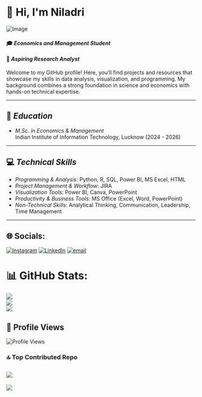 # 👋 Hi, I'm Niladri

![Image](https://github.com/user-attachments/assets/b88b2895-becc-4a45-8d22-c43bb59ab597)

#### 🎓 *Economics and Management Student*  
#### 💼 *Aspiring Research Analyst*  

Welcome to my GitHub profile! Here, you’ll find projects and resources that showcase my skills in data analysis, visualization, and programming. My background combines a strong foundation in science and economics with hands-on technical expertise.

---------------------------------------------------------------------------------------------------------------------------------------------------------------------------------------------------------------------

## 📜 *Education*
- *M.Sc. in Economics & Management*  
  Indian Institute of Information Technology, Lucknow (2024 - 2026)    

---------------------------------------------------------------------------------------------------------------------------------------------------------------------------------------------------------------------

## 💻 *Technical Skills*
- *Programming & Analysis*: Python, R, SQL, Power BI, MS Excel, HTML
- *Project Management & Workflow*: JIRA
- *Visualization Tools*: Power BI, Canva, PowerPoint  
- *Productivity & Business Tools*: MS Office (Excel, Word, PowerPoint)
- *Non-Technical Skills*: Analytical Thinking, Communication, Leadership, Time Management 

---------------------------------------------------------------------------------------------------------------------------------------------------------------------------------------------------------------------


## 🌐 Socials:
[![Instagram](https://img.shields.io/badge/Instagram-%23E4405F.svg?logo=Instagram&logoColor=white)](https://www.instagram.com/goyank_03) 
[![LinkedIn](https://img.shields.io/badge/LinkedIn-%230077B5.svg?logo=linkedin&logoColor=white)](https://www.linkedin.com/in/niladrih03)
[![email](https://img.shields.io/badge/Email-D14836?logo=gmail&logoColor=white)](mailto:niladrih03@gmail.com)

# 📊 GitHub Stats:
![](https://github-readme-stats.vercel.app/api?username=miyamura-web&theme=dark&hide_border=false&include_all_commits=false&count_private=false)<br/>
![](https://github-readme-streak-stats.herokuapp.com/?user=miyamura-web&theme=dark&hide_border=false)<br/>
![](https://github-readme-stats.vercel.app/api/top-langs/?username=miyamura-web&theme=dark&hide_border=false&include_all_commits=false&count_private=false&layout=compact)

## 👀 Profile Views  
![Profile Views](https://komarev.com/ghpvc/?username=miyamura-web&style=for-the-badge&color=brightgreen)


### 🔝 Top Contributed Repo
![](https://github-contributor-stats.vercel.app/api?username=miyamura-web&limit=5&theme=dark&combine_all_yearly_contributions=true)
---
[![](https://visitcount.itsvg.in/api?id=miyamura-web&icon=0&color=0)](https://visitcount.itsvg.in)


